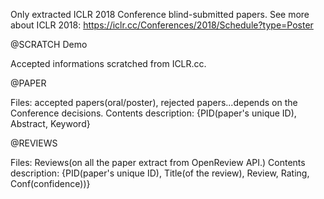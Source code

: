 Only extracted ICLR 2018 Conference blind-submitted papers.
See more about ICLR 2018: https://iclr.cc/Conferences/2018/Schedule?type=Poster

@SCRATCH Demo

Accepted informations scratched from ICLR.cc.

@PAPER

Files: accepted papers(oral/poster), rejected papers...depends on the Conference decisions. Contents description: {PID(paper's unique ID), Abstract, Keyword}

@REVIEWS

Files: Reviews(on all the paper extract from OpenReview API.) Contents description: {PID(paper's unique ID), Title(of the review), Review, Rating, Conf(confidence))}



